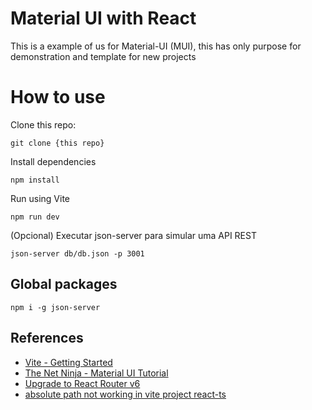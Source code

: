 # Material UI with React

This is a example of us for Material-UI (MUI), this has only purpose for demonstration and template for new projects

# How to use

Clone this repo:

`git clone {this repo}`

Install dependencies

`npm install`

Run using Vite

`npm run dev`

(Opcional) Executar json-server para simular uma API REST

`json-server db/db.json -p 3001`

## Global packages

`npm i -g json-server`

## References

- [Vite - Getting Started](https://vitejs.dev/guide/)
- [The Net Ninja - Material UI Tutorial](https://www.youtube.com/playlist?list=PL4cUxeGkcC9gjxLvV4VEkZ6H6H4yWuS58)
- [Upgrade to React Router v6](https://typescript.tv/react/upgrade-to-react-router-v6/)
- [absolute path not working in vite project react-ts](https://stackoverflow.com/questions/68241263/absolute-path-not-working-in-vite-project-react-ts)
